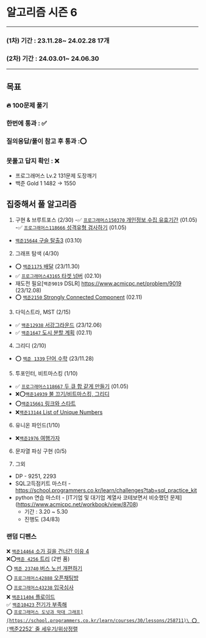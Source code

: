 # 알고리즘 시즌 6

-----------------

### (1차) 기간 : 23.11.28~ 24.02.28 17개
### (2차) 기간 : 24.03.01~ 24.06.30 

----------

## 목표
### 🔥 100문제 풀기
### 한번에 통과 : ✅️
### 질의응답/풀이 참고 후 통과 :⭕
### 못풀고 답지 확인 : ❌
- 프로그래머스 Lv.2 131문제 도장깨기
- 백준 Gold 1 1482 -> 1550

## 집중해서 풀 알고리즘
1. 구현 & 브루트포스 (2/30)
-✅️  [`프로그래머스150370` 개인정보 수집 유효기간](https://school.programmers.co.kr/learn/courses/30/lessons/150370) (01.05)
-✅️  [`프로그래머스118666` 성격유형 검사하기](https://school.programmers.co.kr/learn/courses/30/lessons/118666) (01.05)
- [`백준15644` 구슬 탈출3](https://www.acmicpc.net/problem/15644) (03.10)
2. 그래프 탐색 (4/30)
- ⭕ [`백준1175` 배달](https://www.acmicpc.net/problem/1175) (23/11.30)
- ✅️ [`프로그래머스43165` 타겟 넘버](https://school.programmers.co.kr/learn/courses/30/lessons/43165) (02.10)
- 재도전 필요[`백준9019` DSLR] https://www.acmicpc.net/problem/9019 (23/12.08)
- ⭕ [`백준2150` Strongly Connected Component](https://www.acmicpc.net/problem/2150) (02.11)

3. 다익스트라, MST (2/15)
- ✅️ [`백준12938` 서강그라운드](https://www.acmicpc.net/problem/14938) (23/12.06)
- ✅️ [`백준1647` 도시 분할 계획](https://www.acmicpc.net/problem/1647) (02.11)
4. 그리디 (2/10)
- ⭕ [`백준 1339` 단어 수학](https://www.acmicpc.net/problem/1339) (23/11.28)

5. 투포인터, 비트마스킹 (1/10)
- ✅️ [`프로그래머스118667` 두 큐 합 같게 만들기](https://school.programmers.co.kr/learn/courses/30/lessons/118667) (01.05)
- ❌⭕[`백준14939` 불 끄기/비트마스킹, 그리디](https://www.acmicpc.net/problem/14939)
- ⭕[`백준15661` 링크와 스타트](https://www.acmicpc.net/problem/15661)
- ❌[`백준13144` List of Unique Numbers](https://www.acmicpc.net/problem/13144)

6. 유니온 파인드(1/10)
- ❌[`백준1976` 여행가자](https://www.acmicpc.net/problem/1976)


6. 문자열 파싱 구현 (0/5)

7. 그외
- DP - 9251, 2293
- SQL고득점키트 마스터 - https://school.programmers.co.kr/learn/challenges?tab=sql_practice_kit
- python 연습 마스터 - [IT기업 및 대기업 계열사 코테보면서 비슷했던 문제] (https://www.acmicpc.net/workbook/view/8708)
  - 기간 : 3.20 ~ 5.30
  - 진행도 (34/83)

### 랜덤 디펜스
❌ [`백준14464` 소가 길을 건너간 이유 4](https://www.acmicpc.net/problem/14464)\
❌⭕[`백준 4256` 트리](https://www.acmicpc.net/problem/4256) (2번 품)\
⭕ [`백준 23740` 버스 노선 개편하기](https://www.acmicpc.net/problem/23740)\
⭕ [`프로그래머스42888` 오픈채팅방](https://school.programmers.co.kr/learn/courses/30/lessons/42888)\
⭕ [`프로그래머스43238` 입국심사](https://school.programmers.co.kr/learn/courses/30/lessons/43238)\
❌ [`백준11404` 플로이드](https://www.acmicpc.net/problem/11404)\
✅️ [`백준10423` 전기가 부족해](https://www.acmicpc.net/problem/10423)\
⭕ [`프로그래머스 도넛과 막대 그래프](https://school.programmers.co.kr/learn/courses/30/lessons/258711)\
⭕ [`백준2252` 줄 세우기/위상정렬](https://www.acmicpc.net/problem/2252)